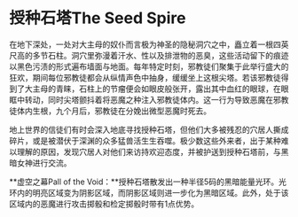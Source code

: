 # 授种石塔The Seed Spire

在地下深处，一处对大主母的奴仆而言极为神圣的隐秘洞穴之中，矗立着一根四英尺高的多节石柱。洞穴里弥漫着汗水、性以及排泄物的恶臭，这些活动留下的痕迹以黑色污渍的形式遍布墙面与地面。每年特定时刻，邪教徒们聚集于此举行盛大的狂欢，期间每位邪教徒都会从纵情声色中抽身，缓缓坐上这根尖塔。若该邪教徒得到了大主母的青睐，石柱上的节瘤便会如眼皮般张开，露出其中血红的眼球，在眼眶中转动，同时尖塔颤抖着将恶魔之种注入邪教徒体内。这一行为导致恶魔在邪教徒体内生根，九个月后，邪教徒在分娩出微型恶魔时死去。

地上世界的信徒们有时会深入地底寻找授种石塔，但他们大多被残忍的穴居人撕成碎片，或是被潜伏于深渊的众多猛兽活生生吞噬。极少数这些外来者，出于某种难以理解的原因，发现穴居人对他们来访持欢迎态度，并被护送到授种石塔前，与黑暗女神进行交流。

**虚空之幕Pall of the
Void：**授种石塔散发出一种半径5码的黑暗能量光环。光环内的明亮区域变为阴影区域，而阴影区域则进一步化为黑暗区域。此外，处于该区域内的恶魔进行攻击掷骰和检定掷骰时带有1点优势。
